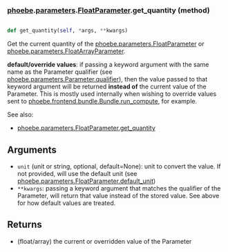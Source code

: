 ### [phoebe](phoebe.md).[parameters](phoebe.parameters.md).[FloatParameter](phoebe.parameters.FloatParameter.md).get_quantity (method)


```py

def get_quantity(self, *args, **kwargs)

```



Get the current quantity of the [phoebe.parameters.FloatParameter](phoebe.parameters.FloatParameter.md) or
[phoebe.parameters.FloatArrayParameter](phoebe.parameters.FloatArrayParameter.md).

**default/override values**: if passing a keyword argument with the same
    name as the Parameter qualifier (see
    [phoebe.parameters.Parameter.qualifier](phoebe.parameters.Parameter.qualifier.md)), then the value passed
    to that keyword argument will be returned **instead of** the current
    value of the Parameter.  This is mostly used internally when
    wishing to override values sent to
    [phoebe.frontend.bundle.Bundle.run_compute](phoebe.frontend.bundle.Bundle.run_compute.md), for example.

See also:
* [phoebe.parameters.FloatParameter.get_quantity](phoebe.parameters.FloatParameter.get_quantity.md)

Arguments
----------
* `unit` (unit or string, optional, default=None): unit to convert the
    value.  If not provided, will use the default unit (see
    [phoebe.parameters.FloatParameter.default_unit](phoebe.parameters.FloatParameter.default_unit.md))
* `**kwargs`: passing a keyword argument that matches the qualifier
    of the Parameter, will return that value instead of the stored value.
    See above for how default values are treated.

Returns
--------
* (float/array) the current or overridden value of the Parameter


